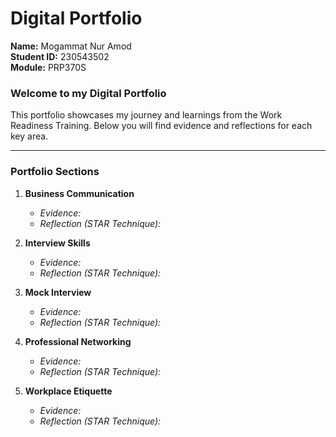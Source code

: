 # Digital Portfolio

**Name:** Mogammat Nur Amod  
**Student ID:** 230543502  
**Module:** PRP370S    

### Welcome to my Digital Portfolio

This portfolio showcases my journey and learnings from the Work Readiness Training. Below you will find evidence and reflections for each key area.

---

### Portfolio Sections

1.  **Business Communication**
    - *Evidence:*
    - *Reflection (STAR Technique):*

2.  **Interview Skills**
    - *Evidence:*
    - *Reflection (STAR Technique):*

3.  **Mock Interview**
    - *Evidence:*
    - *Reflection (STAR Technique):*

4.  **Professional Networking**
    - *Evidence:*
    - *Reflection (STAR Technique):*

5.  **Workplace Etiquette**
    - *Evidence:*
    - *Reflection (STAR Technique):*
